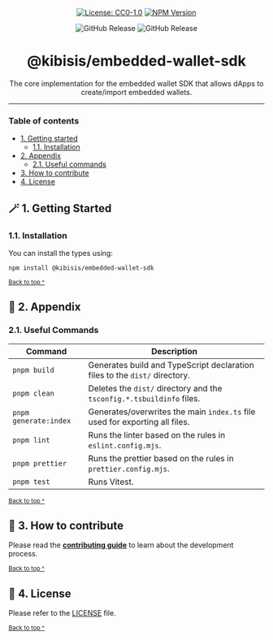 <div align="center">

[![License: CC0-1.0](https://img.shields.io/badge/License-CC0_1.0-brightgreen.svg)](./LICENSE)
[![NPM Version](https://img.shields.io/npm/v/%40kibisis%2Fembedded-wallet-sdk)](https://www.npmjs.com/package/%40kibisis/embedded-wallet-sdk)

</div>

<div align="center">

![GitHub Release](https://img.shields.io/github/v/release/kibis-is/embedded-wallet-sdk?filter=%40kibis-is%2Fembedded-wallet-sdk*)
![GitHub Release](https://img.shields.io/github/v/release/kibis-is/embedded-wallet-sdk?include_prereleases&filter=%40kibis-is%2Fembedded-wallet-sdk*&label=pre-release)

</div>

<h1 align="center">
  @kibisis/embedded-wallet-sdk
</h1>

<p align="center">
  The core implementation for the embedded wallet SDK that allows dApps to create/import embedded wallets.
</p>

---

### Table of contents

* [1. Getting started](#-1-getting-started)
  - [1.1. Installation](#11-installation)
* [2. Appendix](#-2-appendix)
  - [2.1. Useful commands](#21-useful-commands)
* [3. How to contribute](#-3-how-to-contribute)
* [4. License](#-4-license)

## 🪄 1. Getting Started

### 1.1. Installation

You can install the types using:
```shell
npm install @kibisis/embedded-wallet-sdk
```

<sup>[Back to top ^][table-of-contents]</sup>

## 📑 2. Appendix

### 2.1. Useful Commands

| Command               | Description                                                                 |
|-----------------------|-----------------------------------------------------------------------------|
| `pnpm build`          | Generates build and TypeScript declaration files to the `dist/` directory.  |
| `pnpm clean`          | Deletes the `dist/` directory and the `tsconfig.*.tsbuildinfo` files.       |
| `pnpm generate:index` | Generates/overwrites the main `index.ts` file used for exporting all files. |
| `pnpm lint`           | Runs the linter based on the rules in `eslint.config.mjs`.                  |
| `pnpm prettier`       | Runs the prettier based on the rules in `prettier.config.mjs`.              |
| `pnpm test`           | Runs Vitest.                                                                |

<sup>[Back to top ^][table-of-contents]</sup>

## 👏 3. How to contribute

Please read the [**contributing guide**](https://github.com/kibis-is/embedded-wallet-sdk/blob/main/CONTRIBUTING.md) to learn about the development process.

<sup>[Back to top ^][table-of-contents]</sup>

## 📄 4. License

Please refer to the [LICENSE][license] file.

<sup>[Back to top ^][table-of-contents]</sup>

<!-- links -->
[contribute]: ../../CONTRIBUTING.md
[license]: LICENSE
[table-of-contents]: #table-of-contents


